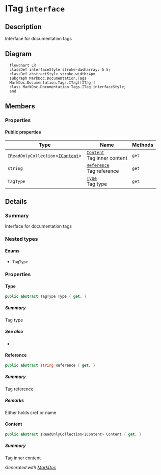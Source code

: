 # ITag `interface`

## Description
Interface for documentation tags

## Diagram
```mermaid
  flowchart LR
  classDef interfaceStyle stroke-dasharray: 5 5;
  classDef abstractStyle stroke-width:4px
  subgraph MarkDoc.Documentation.Tags
  MarkDoc.Documentation.Tags.ITag[[ITag]]
  class MarkDoc.Documentation.Tags.ITag interfaceStyle;
  end
```

## Members
### Properties
#### Public  properties
| Type | Name | Methods |
| --- | --- | --- |
| `IReadOnlyCollection`&lt;[`IContent`](./IContent.md)&gt; | [`Content`](markdoc/documentation/tags/ITag.md#content)<br>Tag inner content | `get` |
| `string` | [`Reference`](markdoc/documentation/tags/ITag.md#reference)<br>Tag reference | `get` |
| `TagType` | [`Type`](markdoc/documentation/tags/ITag.md#type)<br>Tag type | `get` |

## Details
### Summary
Interface for documentation tags

### Nested types
#### Enums
 - `TagType`

### Properties
#### Type
```csharp
public abstract TagType Type { get; }
```
##### Summary
Tag type

##### See also
 - 

#### Reference
```csharp
public abstract string Reference { get; }
```
##### Summary
Tag reference

##### Remarks
Either holds cref or name

#### Content
```csharp
public abstract IReadOnlyCollection<IContent> Content { get; }
```
##### Summary
Tag inner content

*Generated with* [*MarkDoc*](https://github.com/hailstorm75/MarkDoc.Core)
